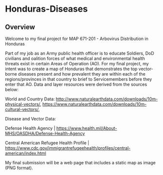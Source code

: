 # Honduras-Diseases

## Overview

Welcome to my final project for MAP 671-201 - Arbovirus Distribution in Honduras

Part of my job as an Army public health officer is to educate Soldiers, DoD civilians and oalition forces of what medical and environmental health threats exist in certain Areas of Operation (AO). For my final project, my intent was to create a map of Honduras that demonstrates the top vector-borne diseases present and how prevalent they are within each of the regions/provinces in that country to brief to Servicemembers before they enter that AO. Data and layer resources were derived from the sources below:

World and Country Data: http://www.naturalearthdata.com/downloads/10m-physical-vectors/, https://www.naturalearthdata.com/downloads/10m-cultural-vectors/, 

Disease and Vector Data:

Defense Health Agency | https://www.health.mil/About-MHS/OASDHA/Defense-Health-Agency

Central American Refugee Health Profile | https://www.cdc.gov/immigrantrefugeehealth/profiles/central-american/index.html

My final submission will be a web page that includes a static map as image (PNG format). 
